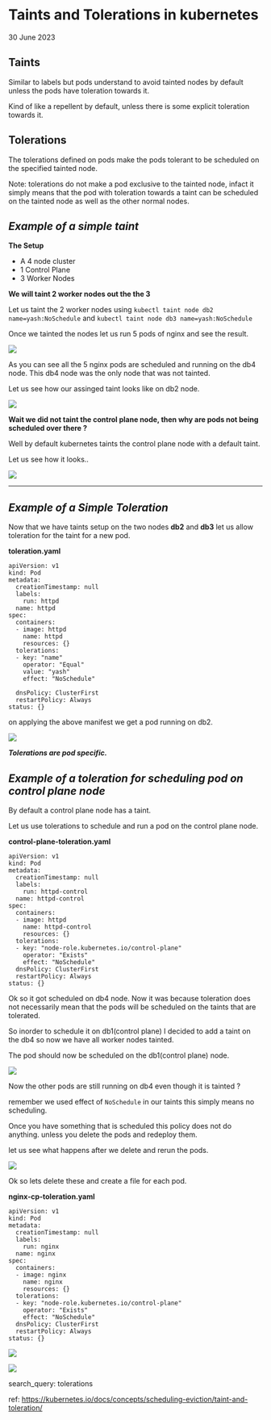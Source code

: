 # Taints and Tolerations in kubernetes
30 June 2023

**Taints**
---

Similar to labels but pods understand to avoid tainted nodes by default unless the pods have toleration towards it. 

Kind of like a repellent by default, unless there is some explicit toleration towards it.


**Tolerations**
---

The tolerations defined on pods make the pods tolerant to be scheduled on the specified tainted node.

Note: tolerations do not make a pod exclusive to the tainted node, infact it simply means that the pod with toleration towards a taint can be scheduled on the tainted node as well as the other normal nodes.


***Example of a simple taint***
---

**The Setup**

* A 4 node cluster 
* 1 Control Plane
* 3 Worker Nodes

**We will taint 2 worker nodes out the the 3**

Let us taint the 2 worker nodes using ```kubectl taint node db2 name=yash:NoSchedule``` and ```kubectl taint node db3 name=yash:NoSchedule```

Once we tainted the nodes let us run 5 pods of nginx and see the result.

![](../images/k8s-1.28/simple-taint.png)

As you can see all the 5 nginx pods are scheduled and running on the db4 node. This db4 node was the only node that was not tainted.

Let us see how our assinged taint looks like on db2 node.

![](../images/k8s-1.28/taint-detail-db2-node.png)


**Wait we did not taint the control plane node, then why are pods not being scheduled over there ?**

Well by default kubernetes taints the control plane node with a default taint.

Let us see how it looks..

![](../images/k8s-1.28/funfact-control-plane-default-taint.png)


---


***Example of a Simple Toleration***
---


Now that we have taints setup on the two nodes **db2** and **db3** let us allow toleration for the taint for a new pod.



**toleration.yaml**

```
apiVersion: v1
kind: Pod
metadata:
  creationTimestamp: null
  labels:
    run: httpd
  name: httpd
spec:
  containers:
  - image: httpd
    name: httpd
    resources: {}
  tolerations:
  - key: "name"
    operator: "Equal"
    value: "yash"
    effect: "NoSchedule"

  dnsPolicy: ClusterFirst
  restartPolicy: Always
status: {}
```

on applying the above manifest we get a pod running on db2.

![](../images/k8s-1.28/toleration-deployment.png)


***Tolerations are pod specific.***


***Example of a toleration for scheduling pod on control plane node***
---


By default a control plane node has a taint. 

Let us use tolerations to schedule and run a pod on the control plane node.


**control-plane-toleration.yaml**

```
apiVersion: v1
kind: Pod
metadata:
  creationTimestamp: null
  labels:
    run: httpd-control
  name: httpd-control
spec:
  containers:
  - image: httpd
    name: httpd-control
    resources: {}
  tolerations:
  - key: "node-role.kubernetes.io/control-plane"
    operator: "Exists"
    effect: "NoSchedule"
  dnsPolicy: ClusterFirst
  restartPolicy: Always
status: {}
```

Ok so it got scheduled on db4 node. Now it was because toleration does not necessarily mean that the pods will be scheduled on the taints that are tolerated.

So inorder to schedule it on db1(control plane) I decided to add a taint on the db4 so now we have all worker nodes tainted.

The pod should now be scheduled on the db1(control plane) node.

![](../images/k8s-1.28/node1-schedule-control-plane.png)

Now the other pods are still running on db4 even though it is tainted ?


remember we used effect of ```NoSchedule``` in our taints this simply means no scheduling.

Once you have something that is scheduled this policy does not do anything. unless you delete the pods and redeploy them.

let us see what happens after we delete and rerun the pods.

![](../images/k8s-1.28/pending-as-no-tolerations-defined.png)


Ok so lets delete these and create a file for each pod.

**nginx-cp-toleration.yaml**

```
apiVersion: v1
kind: Pod
metadata:
  creationTimestamp: null
  labels:
    run: nginx
  name: nginx
spec:
  containers:
  - image: nginx
    name: nginx
    resources: {}
  tolerations:
  - key: "node-role.kubernetes.io/control-plane"
    operator: "Exists"
    effect: "NoSchedule"
  dnsPolicy: ClusterFirst
  restartPolicy: Always
status: {}
```

![](../images/k8s-1.28/simple-with-toleration-cp-files.png)


![](../images/k8s-1.28/final-out.png)



search_query: tolerations

ref: https://kubernetes.io/docs/concepts/scheduling-eviction/taint-and-toleration/
